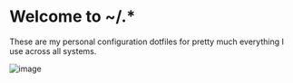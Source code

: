# Welcome to ~/.*

These are my personal configuration dotfiles for pretty much everything I use across all systems.

![image](https://github.com/user-attachments/assets/680386ff-b822-4115-8a92-db4fee73e3c8)
